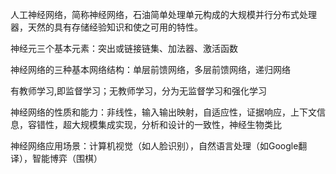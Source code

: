 人工神经网络，简称神经网络，石油简单处理单元构成的大规模并行分布式处理器，天然的具有存储经验知识和使之可用的特性。

神经元三个基本元素：突出或链接链集、加法器、激活函数

神经网络的三种基本网络结构：单层前馈网络，多层前馈网络，递归网络

有教师学习,即监督学习；无教师学习，分为无监督学习和强化学习

神经网络的性质和能力：非线性，输入输出映射，自适应性，证据响应，上下文信息，容错性，超大规模集成实现，分析和设计的一致性，神经生物类比

神经网络应用场景：计算机视觉（如人脸识别），自然语言处理（如Google翻译），智能博弈（围棋）